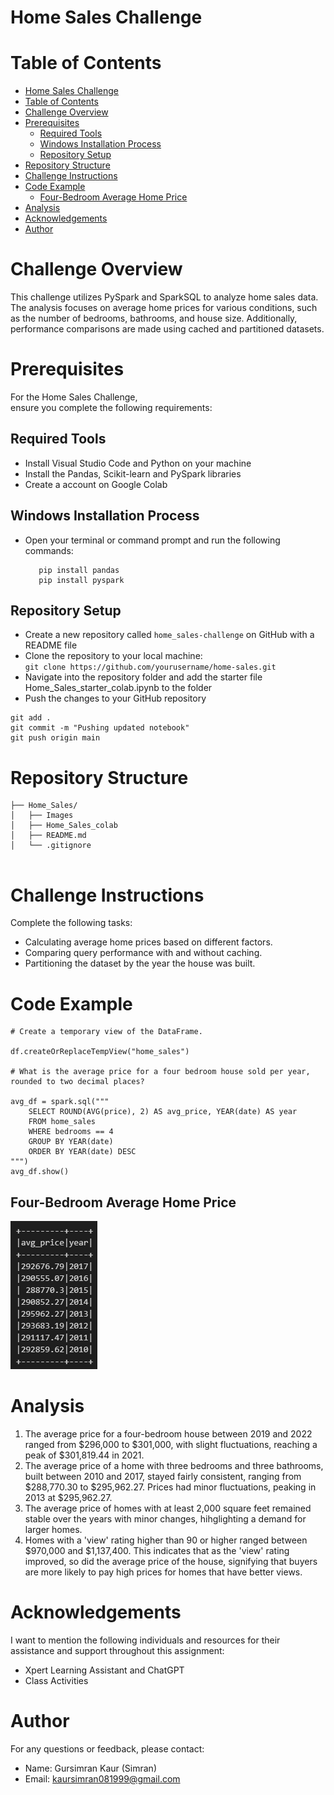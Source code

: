 
# Home Sales Challenge 


# Table of Contents

- [Home Sales Challenge](#home-sales-challenge)
- [Table of Contents](#table-of-contents)
- [Challenge Overview](#challenge-overview)
- [Prerequisites](#prerequisites)
  - [Required Tools](#required-tools)
  - [Windows Installation Process](#windows-installation-process)
  - [Repository Setup](#repository-setup)
- [Repository Structure](#repository-structure)
- [Challenge Instructions](#challenge-instructions)
- [Code Example](#code-example)
  - [Four-Bedroom Average Home Price](#four-bedroom-average-home-price)
- [Analysis](#analysis)
- [Acknowledgements](#acknowledgements)
- [Author](#author)


# Challenge Overview
This challenge utilizes PySpark and SparkSQL to analyze home sales data. The analysis focuses on average home prices for various conditions, such as the number of bedrooms, bathrooms, and house size. Additionally, performance comparisons are made using cached and partitioned datasets.


# Prerequisites

For the Home Sales Challenge, ensure you complete the following requirements:

## Required Tools 
- Install Visual Studio Code and Python on your machine 
- Install the Pandas, Scikit-learn and PySpark libraries
- Create a account on Google Colab

## Windows Installation Process
- Open your terminal or command prompt and run the following commands:

  ``` 
     pip install pandas
     pip install pyspark
   ```

## Repository Setup
  - Create a new repository called ```home_sales-challenge``` on GitHub with a README file
  - Clone the repository to your local machine:   
  ```git clone https://github.com/yourusername/home-sales.git``` 
  - Navigate into the repository folder and add the starter file Home_Sales_starter_colab.ipynb to the folder
  - Push the changes to your GitHub repository

```
git add .
git commit -m "Pushing updated notebook"
git push origin main
```


# Repository Structure
```
├── Home_Sales/
│   ├── Images
│   ├── Home_Sales_colab
│   ├── README.md
│   └── .gitignore
               
```

# Challenge Instructions 

Complete the following tasks:  
- Calculating average home prices based on different factors.
- Comparing query performance with and without caching.
- Partitioning the dataset by the year the house was built.


# Code Example

```VS Code
# Create a temporary view of the DataFrame.

df.createOrReplaceTempView("home_sales")

# What is the average price for a four bedroom house sold per year, rounded to two decimal places?

avg_df = spark.sql("""
    SELECT ROUND(AVG(price), 2) AS avg_price, YEAR(date) AS year
    FROM home_sales
    WHERE bedrooms == 4
    GROUP BY YEAR(date)
    ORDER BY YEAR(date) DESC
""")
avg_df.show()
```

## Four-Bedroom Average Home Price
![Figure 1](Images/Figure1.png)

# Analysis
1. The average price for a four-bedroom house between 2019 and 2022 ranged from $296,000 to $301,000, with slight fluctuations, reaching a peak of $301,819.44 in 2021.
2. The average price of a home with three bedrooms and three bathrooms, built between 2010 and 2017, stayed fairly consistent, ranging from $288,770.30 to $295,962.27. Prices had minor fluctuations, peaking in 2013 at $295,962.27.
3. The average price of homes with at least 2,000 square feet remained stable over the years with minor changes, hihglighting a demand for larger homes. 
4.  Homes with a 'view' rating higher than 90 or higher ranged between $970,000 and $1,137,400. This indicates that as the 'view' rating improved, so did the average price of the house, signifying that buyers are more likely to pay high prices for homes that have better views. 


# Acknowledgements

I want to mention the following individuals and resources for their assistance and support throughout this assignment: 
- Xpert Learning Assistant and ChatGPT
- Class Activities 


# Author

For any questions or feedback, please contact:
- Name: Gursimran Kaur (Simran)
- Email: kaursimran081999@gmail.com